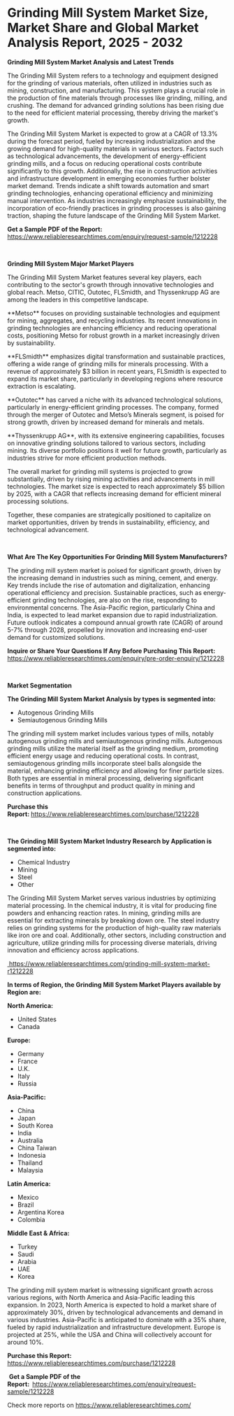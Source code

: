 <p><h1>Grinding Mill System Market Size, Market Share and Global Market Analysis Report, 2025 - 2032</h1></p><p><strong>Grinding Mill System Market Analysis and Latest Trends</strong></p>
<p><p>The Grinding Mill System refers to a technology and equipment designed for the grinding of various materials, often utilized in industries such as mining, construction, and manufacturing. This system plays a crucial role in the production of fine materials through processes like grinding, milling, and crushing. The demand for advanced grinding solutions has been rising due to the need for efficient material processing, thereby driving the market's growth.</p><p>The Grinding Mill System Market is expected to grow at a CAGR of 13.3% during the forecast period, fueled by increasing industrialization and the growing demand for high-quality materials in various sectors. Factors such as technological advancements, the development of energy-efficient grinding mills, and a focus on reducing operational costs contribute significantly to this growth. Additionally, the rise in construction activities and infrastructure development in emerging economies further bolster market demand. Trends indicate a shift towards automation and smart grinding technologies, enhancing operational efficiency and minimizing manual intervention. As industries increasingly emphasize sustainability, the incorporation of eco-friendly practices in grinding processes is also gaining traction, shaping the future landscape of the Grinding Mill System Market.</p></p>
<p><strong>Get a Sample PDF of the Report:&nbsp;</strong> <a href="https://www.reliableresearchtimes.com/enquiry/request-sample/1212228?utm_campaign=3287&utm_medium=2&utm_source=Github&utm_content=ia&utm_term=24032025&utm_id=grinding-mill-system">https://www.reliableresearchtimes.com/enquiry/request-sample/1212228</a></p>
<p>&nbsp;</p>
<p><strong>Grinding Mill System Major Market Players</strong></p>
<p><p>The Grinding Mill System Market features several key players, each contributing to the sector's growth through innovative technologies and global reach. Metso, CITIC, Outotec, FLSmidth, and Thyssenkrupp AG are among the leaders in this competitive landscape.</p><p>**Metso** focuses on providing sustainable technologies and equipment for mining, aggregates, and recycling industries. Its recent innovations in grinding technologies are enhancing efficiency and reducing operational costs, positioning Metso for robust growth in a market increasingly driven by sustainability.</p><p>**FLSmidth** emphasizes digital transformation and sustainable practices, offering a wide range of grinding mills for minerals processing. With a revenue of approximately $3 billion in recent years, FLSmidth is expected to expand its market share, particularly in developing regions where resource extraction is escalating.</p><p>**Outotec** has carved a niche with its advanced technological solutions, particularly in energy-efficient grinding processes. The company, formed through the merger of Outotec and Metso’s Minerals segment, is poised for strong growth, driven by increased demand for minerals and metals.</p><p>**Thyssenkrupp AG**, with its extensive engineering capabilities, focuses on innovative grinding solutions tailored to various sectors, including mining. Its diverse portfolio positions it well for future growth, particularly as industries strive for more efficient production methods.</p><p>The overall market for grinding mill systems is projected to grow substantially, driven by rising mining activities and advancements in mill technologies. The market size is expected to reach approximately $5 billion by 2025, with a CAGR that reflects increasing demand for efficient mineral processing solutions.</p><p>Together, these companies are strategically positioned to capitalize on market opportunities, driven by trends in sustainability, efficiency, and technological advancement.</p></p>
<p>&nbsp;</p>
<p><strong>What Are The Key Opportunities For Grinding Mill System Manufacturers?</strong></p>
<p><p>The grinding mill system market is poised for significant growth, driven by the increasing demand in industries such as mining, cement, and energy. Key trends include the rise of automation and digitalization, enhancing operational efficiency and precision. Sustainable practices, such as energy-efficient grinding technologies, are also on the rise, responding to environmental concerns. The Asia-Pacific region, particularly China and India, is expected to lead market expansion due to rapid industrialization. Future outlook indicates a compound annual growth rate (CAGR) of around 5-7% through 2028, propelled by innovation and increasing end-user demand for customized solutions.</p></p>
<p><strong>Inquire or Share Your Questions If Any Before Purchasing This Report:</strong> <a href="https://www.reliableresearchtimes.com/enquiry/pre-order-enquiry/1212228?utm_campaign=3287&utm_medium=2&utm_source=Github&utm_content=ia&utm_term=24032025&utm_id=grinding-mill-system">https://www.reliableresearchtimes.com/enquiry/pre-order-enquiry/1212228</a></p>
<p>&nbsp;</p>
<p><strong>Market Segmentation</strong></p>
<p><strong>The Grinding Mill System Market Analysis by types is segmented into:</strong></p>
<p><ul><li>Autogenous Grinding Mills</li><li>Semiautogenous Grinding Mills</li></ul></p>
<p><p>The grinding mill system market includes various types of mills, notably autogenous grinding mills and semiautogenous grinding mills. Autogenous grinding mills utilize the material itself as the grinding medium, promoting efficient energy usage and reducing operational costs. In contrast, semiautogenous grinding mills incorporate steel balls alongside the material, enhancing grinding efficiency and allowing for finer particle sizes. Both types are essential in mineral processing, delivering significant benefits in terms of throughput and product quality in mining and construction applications.</p></p>
<p><strong>Purchase this Report:&nbsp;</strong><a href="https://www.reliableresearchtimes.com/purchase/1212228?utm_campaign=3287&utm_medium=2&utm_source=Github&utm_content=ia&utm_term=24032025&utm_id=grinding-mill-system">https://www.reliableresearchtimes.com/purchase/1212228</a></p>
<p>&nbsp;</p>
<p><strong>The Grinding Mill System Market Industry Research by Application is segmented into:</strong></p>
<p><ul><li>Chemical Industry</li><li>Mining</li><li>Steel</li><li>Other</li></ul></p>
<p><p>The Grinding Mill System Market serves various industries by optimizing material processing. In the chemical industry, it is vital for producing fine powders and enhancing reaction rates. In mining, grinding mills are essential for extracting minerals by breaking down ore. The steel industry relies on grinding systems for the production of high-quality raw materials like iron ore and coal. Additionally, other sectors, including construction and agriculture, utilize grinding mills for processing diverse materials, driving innovation and efficiency across applications.</p></p>
<p><a href="https://www.reliableresearchtimes.com/grinding-mill-system-market-r1212228?utm_campaign=3287&utm_medium=2&utm_source=Github&utm_content=ia&utm_term=24032025&utm_id=grinding-mill-system">&nbsp;https://www.reliableresearchtimes.com/grinding-mill-system-market-r1212228</a></p>
<p><strong>In terms of Region, the Grinding Mill System Market Players available by Region are:</strong></p>
<p>
    <p> <strong> North America: </strong>
        <ul>
            <li>United States</li>
            <li>Canada</li>
        </ul>
        </p> 
    <p> <strong> Europe: </strong>
        <ul>
            <li>Germany</li>
            <li>France</li>
            <li>U.K.</li>
            <li>Italy</li>
            <li>Russia</li>
        </ul>
        </p> 
    <p> <strong> Asia-Pacific: </strong>
        <ul>
            <li>China</li>
            <li>Japan</li>
            <li>South Korea</li>
            <li>India</li>
            <li>Australia</li>
            <li>China Taiwan</li>
            <li>Indonesia</li>
            <li>Thailand</li>
            <li>Malaysia</li>
        </ul>
        </p> 
    <p> <strong> Latin America: </strong>
        <ul>
            <li>Mexico</li>
            <li>Brazil</li>
            <li>Argentina Korea</li>
            <li>Colombia</li>
        </ul>
        </p> 
    <p> <strong> Middle East & Africa: </strong>
        <ul>
            <li>Turkey</li>
            <li>Saudi</li>
            <li>Arabia</li>
            <li>UAE</li>
            <li>Korea</li>
        </ul>
    </p>
    </p>
<p><p>The grinding mill system market is witnessing significant growth across various regions, with North America and Asia-Pacific leading this expansion. In 2023, North America is expected to hold a market share of approximately 30%, driven by technological advancements and demand in various industries. Asia-Pacific is anticipated to dominate with a 35% share, fueled by rapid industrialization and infrastructure development. Europe is projected at 25%, while the USA and China will collectively account for around 10%.</p></p>
<p><strong>Purchase this Report: </strong><a href="https://www.reliableresearchtimes.com/purchase/1212228?utm_campaign=3287&utm_medium=2&utm_source=Github&utm_content=ia&utm_term=24032025&utm_id=grinding-mill-system">https://www.reliableresearchtimes.com/purchase/1212228</a></p>
<p>&nbsp;<strong>Get a Sample PDF of the Report:&nbsp;&nbsp;</strong><a href="https://www.reliableresearchtimes.com/enquiry/request-sample/1212228?utm_campaign=3287&utm_medium=2&utm_source=Github&utm_content=ia&utm_term=24032025&utm_id=grinding-mill-system">https://www.reliableresearchtimes.com/enquiry/request-sample/1212228</a></p>
<p><strong></strong></p>
<p>Check more reports on <a href="https://www.reliableresearchtimes.com/?utm_campaign=3287&utm_medium=2&utm_source=Github&utm_content=ia&utm_term=24032025&utm_id=grinding-mill-system">https://www.reliableresearchtimes.com/</a></p>